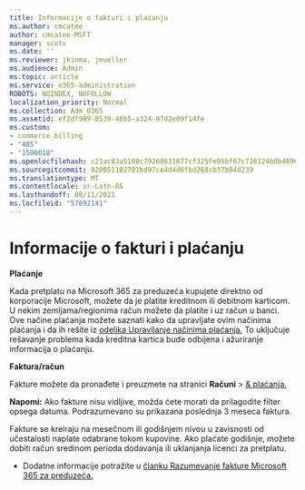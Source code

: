 ```yaml
---
title: Informacije o fakturi i plaćanju
ms.author: cmcatee
author: cmcatee-MSFT
manager: scotv
ms.date: ''
ms.reviewer: jkinma, jmueller
ms.audience: Admin
ms.topic: article
ms.service: o365-administration
ROBOTS: NOINDEX, NOFOLLOW
localization_priority: Normal
ms.collection: Adm_O365
ms.assetid: ef2df989-8539-48b5-a324-97d2e09f14fe
ms.custom:
- commerce_billing
- "485"
- "1500018"
ms.openlocfilehash: c21ac83a5108c79268631877cf325fe05bf67c716124b0b4896665395c03178b
ms.sourcegitcommit: 920051182781bd97ce4d4d6fbd268cb37b84d239
ms.translationtype: MT
ms.contentlocale: sr-Latn-RS
ms.lasthandoff: 08/11/2021
ms.locfileid: "57892141"
---
```

# <a name="invoice-and-payment-information"></a>Informacije o fakturi i plaćanju

**Plaćanje**

Kada pretplatu na Microsoft 365 za preduzeća kupujete direktno od korporacije Microsoft, možete da je platite kreditnom ili debitnom karticom.  U nekim zemljama/regionima račun možete da platite i uz račun u banci.  Ove načine plaćanja možete saznati kako da upravljate ovim načinima plaćanja i da ih rešite iz [odeljka Upravljanje načinima plaćanja.](https://docs.microsoft.com/microsoft-365/commerce/billing-and-payments/manage-payment-methods) To uključuje rešavanje problema kada kreditna kartica bude odbijena i ažuriranje informacija o plaćanju.

**Faktura/račun**

Fakture možete da pronađete i preuzmete na stranici **Računi**  >  [& plaćanja.](https://go.microsoft.com/fwlink/p/?linkid=848039)  

**Napomi:** Ako fakture nisu vidljive, možda ćete morati da prilagodite filter opsega datuma.  Podrazumevano su prikazana poslednja 3 meseca faktura.

Fakture se kreiraju na mesečnom ili godišnjem nivou u zavisnosti od učestalosti naplate odabrane tokom kupovine.  Ako plaćate godišnje, možete dobiti račun sredinom perioda dodavanja ili uklanjanja licenci za pretplatu.

- Dodatne informacije potražite u [članku Razumevanje fakture Microsoft 365 za preduzeća.](https://docs.microsoft.com/microsoft-365/commerce/billing-and-payments/understand-your-invoice2)